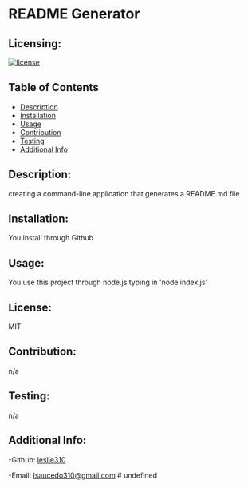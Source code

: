 # README Generator

## Licensing:
[![license](https://img.shields.io/badge/license-MIT-brightgreen)](https://shields.io)

## Table of Contents 
- [Description](#description)
- [Installation](#installation)
- [Usage](#usage)
- [Contribution](#contribution)
- [Testing](#testing)
- [Additional Info](#additional-info)

## Description:
creating a command-line application that generates a README.md file

## Installation:
You install through Github

## Usage:
You use this project through node.js typing in 'node index.js'

## License:
MIT

## Contribution:
n/a

## Testing:
n/a

## Additional Info:
-Github: [leslie310](https://github.com/leslie310)

-Email: lsaucedo310@gmail.com # undefined

